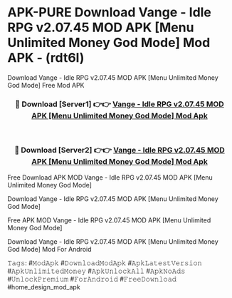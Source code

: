 # APK-PURE Download Vange - Idle RPG v2.07.45 MOD APK [Menu Unlimited Money God Mode] Mod APK - (rdt6l)
Download Vange - Idle RPG v2.07.45 MOD APK [Menu Unlimited Money God Mode] Free Mod APK

<div align="center">
<h3>🔴 Download [Server1] 👉👉 <a href="https://apk-comot.site?title=Vange_-_Idle_RPG_v2.07.45_MOD_APK_[Menu_Unlimited_Money_God_Mode]">Vange - Idle RPG v2.07.45 MOD APK [Menu Unlimited Money God Mode] Mod Apk</a></h3><br>

<h3>🔴 Download [Server2] 👉👉 <a href="https://apk-comot.site?title=Vange_-_Idle_RPG_v2.07.45_MOD_APK_[Menu_Unlimited_Money_God_Mode]">Vange - Idle RPG v2.07.45 MOD APK [Menu Unlimited Money God Mode] Mod Apk</a></h3>
</div>


Free Download APK MOD Vange - Idle RPG v2.07.45 MOD APK [Menu Unlimited Money God Mode]

Download Vange - Idle RPG v2.07.45 MOD APK [Menu Unlimited Money God Mode] 

Free APK MOD Vange - Idle RPG v2.07.45 MOD APK [Menu Unlimited Money God Mode] 

Download Vange - Idle RPG v2.07.45 MOD APK [Menu Unlimited Money God Mode] Mod For Android

𝚃𝚊𝚐𝚜: #𝙼𝚘𝚍𝙰𝚙𝚔 #𝙳𝚘𝚠𝚗𝚕𝚘𝚊𝚍𝙼𝚘𝚍𝙰𝚙𝚔 #𝙰𝚙𝚔𝙻𝚊𝚝𝚎𝚜𝚝𝚅𝚎𝚛𝚜𝚒𝚘𝚗 #𝙰𝚙𝚔𝚄𝚗𝚕𝚒𝚖𝚒𝚝𝚎𝚍𝙼𝚘𝚗𝚎𝚢 #𝙰𝚙𝚔𝚄𝚗𝚕𝚘𝚌𝚔𝙰𝚕𝚕 #𝙰𝚙𝚔𝙽𝚘𝙰𝚍𝚜 #𝚄𝚗𝚕𝚘𝚌𝚔𝙿𝚛𝚎𝚖𝚒𝚞𝚖 #𝙵𝚘𝚛𝙰𝚗𝚍𝚛𝚘𝚒𝚍 #𝙵𝚛𝚎𝚎𝙳𝚘𝚠𝚗𝚕𝚘𝚊𝚍 #home_design_mod_apk